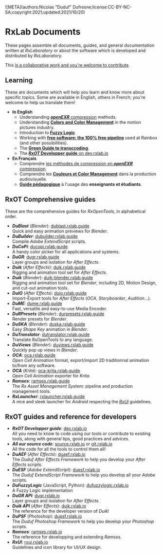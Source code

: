 ![META](authors:Nicolas "Duduf" Dufresne;license:CC-BY-NC-SA;copyright:2021;updated:2021/10/20)

# RxLab Documents

These pages assemble all documents, guides, and general documentation written at *RxLaboratory* or about the software which is developed and distributed by *RxLaboratory*.

This [is a collaborative work and you're welcome to contribute](contribute.md).

## Learning

These are documents which will help you learn and know more about specific topics. Some are available in English, others in French; you're welcome to help us translate them!

- **In English**
    - Understanding [***openEXR*** compression](exr-en/index.html) methods.
    - Understanding [**Colors and Color Management**](colors/index.html) in the motion pictures industry.
    - Introduction to [**Fuzzy Logic**](http://dufuzzylogic.rxlab.io)
    - Working with [**free software: the 100% free pipeline**](freesoftware/index.html) used at Rainbox (and other possibilities).
    - The [**Green Guide to transccoding**](green-guide/index.html).
    - The [**_RxOT_ Developper guide** on dev.rxlab.io](http://dev.rxlab.io)
- **En Français**
    - Comprendre [les méthodes de compression en ***openEXR*** compression](exr-fr/index.html).
    - Comprendre les [**Couleurs et Color Management**](couleurs/index.html) dans la production audiovisuelle.
    - [**Guide pédagogique**](pedagogie/index.html) à l'usage des **enseignants et étudiants**.

## RxOT Comprehensive guides

These are the comprehensive guides for *RxOpenTools*, in alphabetical order.

- ***DuBlast*** (*Blender*): [dublast.rxlab.guide](http://dublast.rxlab.guide/)  
    Quick and easy animation previews for *Blender*.
- ***DuBuilder***: [dubuilder.rxlab.guide](http://dubuilder.rxlab.guide/)  
    Compile *Adobe ExtendScript* scripts.
- ***DuCoPi***: [ducopi.rxlab.guide](http://ducopi.rxlab.guide/)  
    A handy color picker for all applications and systems.
- ***DuGR***: [dugr.rxlab.guide](http://dugr.rxlab.guide/)  
    Layer groups and isolation for *After Effects*.
- ***Duik*** (*After Effects*): [duik.rxlab.guide](http://duik.rxlab.guide)  
    Rigging and animation tool set for *After Effects*.
- ***Duik*** (*Blender*): [duik-blender.rxlab.guide](http://duik-blender.rxlab.guide)  
    Rigging and animation tool set for *Blender*, including 2D, Motion Design, and cut-out animation tools.
- ***DuIO*** (*After Effects*): [duio.rxlab.guide](http://duio.rxlab.guide)  
    Import-Export tools for *After Effects* (*OCA*, *Storyboarder*, *Audition*...).
- ***DuME***: [dume.rxlab.guide](http://dume.rxlab.guide)  
    Fast, versatile and easy-to-use Media Encoder.
- ***DuRPresets*** (*Blender*): [durpresets.rxlab.guide](http://durpresets.rxlab.guide)  
    Render presets for *Blender*.
- ***DuSKA*** (*Blender*): [duska.rxlab.guide](http://duska.rxlab.guide)  
    Easy *Shape Key* animation in *Blender*.
- ***DuTranslator***: [dutranslator.rxlab.guide](http://dutranslator.rxlab.guide)  
    Translate RxOpenTools to any language.
- ***DuViews*** (*Blender*): [duviews.rxlab.guide](http://duviews.rxlab.guide)  
    Quickly pop up views in *Blender*.
- ***OCA***: [oca.rxlab.guide](http://oca.rxlab.guide/)  
    *Open Cell Animation* format, export/import 2D traditionnal animation to/from any software.
- ***OCA*** (*Krita*): [oca-krita.rxlab.guide](http://oca-krita.rxlab.guide/)  
    *Open Cell Animation* exporter for *Krita*.
- ***Ramses***: [ramses.rxlab.guide](http://ramses.rxlab.guide)  
    The *Rx Asset Management System*: pipeline and production management tools.
- ***RxLauncher***: [rxlauncher.rxlab.guide](http://rxlauncher.rxlab.guide/)  
    A nice and sleek launcher for *Android* respecting the *[RxUI](http://rxui.rxlab.io)* guidelines.

## RxOT guides and reference for developers

- ***RxOT Developper guide***: [dev.rxlab.io](http://dev.rxlab.io)  
    All you need to know to code using our tools or contribute to existing tools, along with general tips, good practices and advices.
- ***All our source code***: [source.rxlab.io](http://source.rxlab.io) or [git.rxlab.io](http://git.rxlab.io)  
    All the code for all the tools to control them all!
- ***DuAEF*** (*After Effects*): [duaef.rxlab.io](http://duaef.rxlab.io)  
    The *Duduf After Effects Framework* to help you develop your *After Effects* scripts.
- ***DuESF*** (*Adobe ExtendScript*): [duesf.rxlab.io](http://duesf.rxlab.io)  
    The *Duduf ExtendScript Framework* to help you develop all your *Adobe* scripts.
- ***DuFuzzyLogic*** (JavaScript, Python): [dufuzzylogic.rxlab.io](http://dufuzzylogic.rxlab.io)  
    A Fuzzy Logic implementation
- ***DuGR API***: [dugr.rxlab.io](http://dugr.rxlab.io/)  
    Layer groups and isolation for *After Effects*.
- ***Duik API*** (*After Effects*): [duik.rxlab.io](http://duik.rxlab.io)  
    The reference for the developer version of *Duik*!
- ***DuPSF*** (*Photoshop*): [dupsf.rxlab.io](http://dupsf.rxlab.io)  
    The *Duduf Photoshop Framework* to help you develop your *Photoshop* scripts.
- ***Ramses***: [ramses.rxlab.io](http://ramses.rxlab.io)  
    The reference for developping and extending *Ramses*.
- ***RxUI***: [rxui.rxlab.io](http://rxui.rxlab.io)  
    Guidelines and icon library for UI/UX design.
